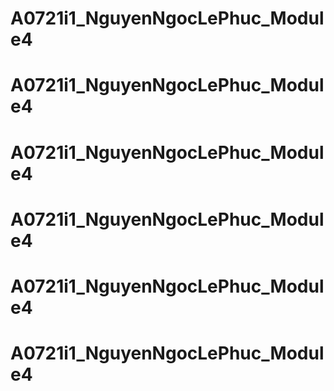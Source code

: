 # A0721i1_NguyenNgocLePhuc_Module4
# A0721i1_NguyenNgocLePhuc_Module4
# A0721i1_NguyenNgocLePhuc_Module4
# A0721i1_NguyenNgocLePhuc_Module4
# A0721i1_NguyenNgocLePhuc_Module4
# A0721i1_NguyenNgocLePhuc_Module4
